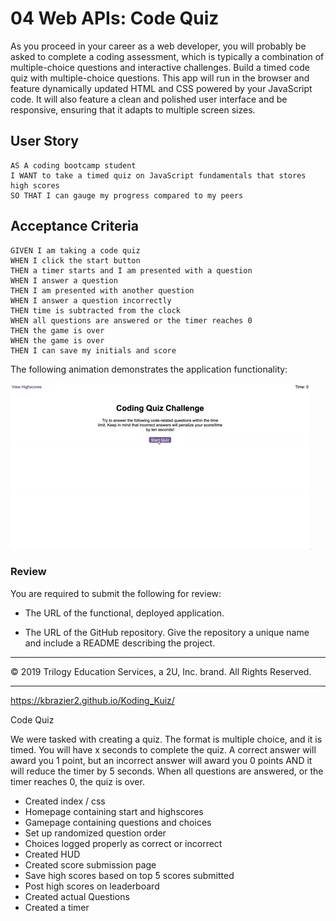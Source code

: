 # 04 Web APIs: Code Quiz

As you proceed in your career as a web developer, you will probably be asked to complete a coding assessment, which is typically a combination of multiple-choice questions and interactive challenges. Build a timed code quiz with multiple-choice questions. This app will run in the browser and feature dynamically updated HTML and CSS powered by your JavaScript code. It will also feature a clean and polished user interface and be responsive, ensuring that it adapts to multiple screen sizes.

## User Story

```
AS A coding bootcamp student
I WANT to take a timed quiz on JavaScript fundamentals that stores high scores
SO THAT I can gauge my progress compared to my peers
```

## Acceptance Criteria

```
GIVEN I am taking a code quiz
WHEN I click the start button
THEN a timer starts and I am presented with a question
WHEN I answer a question
THEN I am presented with another question
WHEN I answer a question incorrectly
THEN time is subtracted from the clock
WHEN all questions are answered or the timer reaches 0
THEN the game is over
WHEN the game is over
THEN I can save my initials and score
```

The following animation demonstrates the application functionality:

![code quiz](./Assets/04-web-apis-homework-demo.gif)

### Review

You are required to submit the following for review:

* The URL of the functional, deployed application.

* The URL of the GitHub repository. Give the repository a unique name and include a README describing the project.

- - -
© 2019 Trilogy Education Services, a 2U, Inc. brand. All Rights Reserved.


-----------------------------------------------------------------------

https://kbrazier2.github.io/Koding_Kuiz/

Code Quiz

We were tasked with creating a quiz. The format is multiple choice, and it is timed. You will have x seconds to complete the quiz. A correct answer will award you 1 point, but an incorrect answer will award you 0 points AND it will reduce the timer by 5 seconds. When all questions are answered, or the timer reaches 0, the quiz is over.

- Created index / css
- Homepage containing start and highscores
- Gamepage containing questions and choices
- Set up randomized question order
- Choices logged properly as correct or incorrect
- Created HUD
- Created score submission page
- Save high scores based on top 5 scores submitted
- Post high scores on leaderboard
- Created actual Questions
- Created a timer